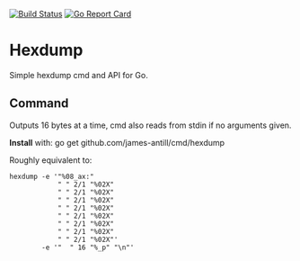 [![Build Status](https://semaphoreci.com/api/v1/james-antill/gohexdump/branches/master/shields_badge.svg)](https://semaphoreci.com/james-antill/gohexdump)
[![Go Report Card](https://goreportcard.com/badge/github.com/james-antill/gohexdump)](https://goreportcard.com/report/github.com/james-antill/gohexdump)

# Hexdump

 Simple hexdump cmd and API for Go.

## Command

 Outputs 16 bytes at a time, cmd also reads from stdin if no arguments given.

 **Install** with: go get github.com/james-antill/cmd/hexdump

 Roughly equivalent to:

    hexdump -e '"%08_ax:"
                " " 2/1 "%02X"
                " " 2/1 "%02X"
                " " 2/1 "%02X"
                " " 2/1 "%02X"
                " " 2/1 "%02X"
                " " 2/1 "%02X"
                " " 2/1 "%02X"
                " " 2/1 "%02X"'
            -e '"  " 16 "%_p" "\n"'

